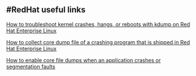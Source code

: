 #RedHat useful links
---

[How to troubleshoot kernel crashes, hangs, or reboots with kdump on Red Hat Enterprise Linux](https://access.redhat.com/solutions/6038)

[How to collect core dump file of a crashing program that is shipped in Red Hat Enterprise Linux](https://access.redhat.com/solutions/56021)

[How to enable core file dumps when an application crashes or segmentation faults](https://access.redhat.com/solutions/4896)
